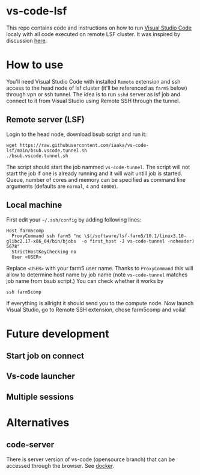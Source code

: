 # vs-code-lsf
This repo contains code and instructions on how to run [Visual Studio Code](https://code.visualstudio.com/) localy with all code executed on remote LSF cluster. It was inspired by discussion [here](https://github.com/microsoft/vscode-remote-release/issues/1722#issuecomment-1216040876).

# How to use
You'll need Visual Studio Code with installed `Remote` extension and ssh access to the head node of lsf cluster (it'll be referenced as `farm5` below) through vpn or ssh tunnel.
The idea is to run `sshd` server as lsf job and connect to it from Visual Studio using Remote SSH through the tunnel.
## Remote server (LSF)
Login to the head node, download bsub script and run it:
```
wget https://raw.githubusercontent.com/iaaka/vs-code-lsf/main/bsub.vscode.tunnel.sh
./bsub.vscode.tunnel.sh
```
The script should start the job nammed `vs-code-tunnel`. The script will not start the job if one is already running and it will wait untill job is started.
Queue, number of cores and memory can be specified as command line arguments (defaults are `normal`, `4` and `40000`).

## Local machine
First edit your `~/.ssh/config` by adding following lines:
```
Host farm5comp
  ProxyCommand ssh farm5 "nc \$(/software/lsf-farm5/10.1/linux3.10-glibc2.17-x86_64/bin/bjobs  -o first_host -J vs-code-tunnel -noheader) 5678"
  StrictHostKeyChecking no
  User <USER>
```
Replace  `<USER>` with your farm5 user name. Thanks to `ProxyCommand` this will allow to determine host name by job name (note `vs-code-tunnel` matches job name from bsub script.)
You can check whether it works by 
```
ssh farm5comp
```
If everything is allright it should send you to the compute node.
Now launch Visual Studio, go to Remote SSH extension, chose farm5comp and voila!

# Future development
## Start job on connect
## Vs-code launcher
## Multiple sessions

# Alternatives
## code-server
There is server version of vs-code (opensource branch) that can be accessed through the browser. See [docker](https://hub.docker.com/r/linuxserver/code-server).
